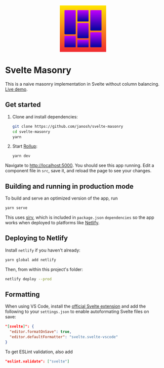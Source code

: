 <p align="center">
  <img src="public/favicon.svg" alt="Svelte Masonry" height=150>
</p>

# Svelte Masonry

This is a naive masonry implementation in Svelte without column balancing. [Live demo](https://svelte-masonry.netlify.app).

## Get started

1. Clone and install dependencies:

   ```sh
   git clone https://github.com/janosh/svelte-masonry
   cd svelte-masonry
   yarn
   ```

2. Start [Rollup](https://rollupjs.org):

   ```sh
   yarn dev
   ```

Navigate to <http://localhost:5000>. You should see this app running. Edit a component file in `src`, save it, and reload the page to see your changes.

## Building and running in production mode

To build and serve an optimized version of the app, run

```sh
yarn serve
```

This uses [sirv](https://github.com/lukeed/sirv), which is included in `package.json` `dependencies` so the app works when deployed to platforms like [Netlify](https://netlify.com).

## Deploying to Netlify

Install `netlify` if you haven't already:

```sh
yarn global add netlify
```

Then, from within this project's folder:

```sh
netlify deploy --prod
```

## Formatting

When using VS Code, install the [official Svelte extension](https://marketplace.visualstudio.com/items?itemName=svelte.svelte-vscode) and add the following to your `settings.json` to enable autoformating Svelte files on save:

```json
"[svelte]": {
  "editor.formatOnSave": true,
  "editor.defaultFormatter": "svelte.svelte-vscode"
}
```

To get ESLint validation, also add

```json
"eslint.validate": ["svelte"]
```
